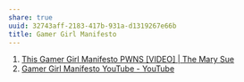 ```yaml
---
share: true
uuid: 32743aff-2183-417b-931a-d1319267e66b
title: Gamer Girl Manifesto
---
```

1. [This Gamer Girl Manifesto PWNS [VIDEO] | The Mary Sue](https://www.themarysue.com/gamer-girl-manifesto/)
1. [Gamer Girl Manifesto YouTube - YouTube](https://www.youtube.com/watch?v=iv14B6FrrDE)